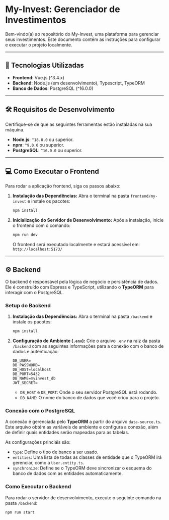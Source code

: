 # My-Invest: Gerenciador de Investimentos

Bem-vindo(a) ao repositório do My-Invest, uma plataforma para gerenciar seus investimentos.
Este documento contém as instruções para configurar e executar o projeto localmente.

---

## 🚀 Tecnologias Utilizadas

- **Frontend**: Vue.js (^3.4.x)
- **Backend**: Node.js (em desenvolvimento), Typescript, TypeORM
- **Banco de Dados**: PostgreSQL (^16.0.0)

---

## 🛠️ Requisitos de Desenvolvimento

Certifique-se de que as seguintes ferramentas estão instaladas na sua máquina.

- **Node.js**: `^18.0.0` ou superior.
- **npm**: `^9.0.0` ou superior.
- **PostgreSQL**: `^16.0.0` ou superior.

---

## 💻 Como Executar o Frontend

Para rodar a aplicação frontend, siga os passos abaixo:

1.  **Instalação das Dependências:**
    Abra o terminal na pasta `frontend/my-invest` e instale os pacotes:
    ```bash
    npm install
    ```

2.  **Inicialização do Servidor de Desenvolvimento:**
    Após a instalação, inicie o frontend com o comando:
    ```bash
    npm run dev
    ```
    O frontend será executado localmente e estará acessível em: `http://localhost:5173/`

---

## ⚙️ Backend

O backend é responsável pela lógica de negócio e persistência de dados. Ele é construído com Express e TypeScript, utilizando o **TypeORM** para interagir com o PostgreSQL.

### Setup do Backend

1.  **Instalação das Dependências:**
    Abra o terminal na pasta `/backend` e instale os pacotes:
    ```bash
    npm install
    ```
2.  **Configuração de Ambiente (`.env`):**
    Crie o arquivo `.env` na raiz da pasta `/backend` com as seguintes informações para a conexão com o banco de dados e autenticação:
    ```env
    DB_USER=
    DB_PASSWORD=
    DB_HOST=localhost
    DB_PORT=5432
    DB_NAME=myinvest_db
    JWT_SECRET=
    ```
    - `DB_HOST` e `DB_PORT`: Onde o seu servidor PostgreSQL está rodando.
    - `DB_NAME`: O nome do banco de dados que você criou para o projeto.

### Conexão com o PostgreSQL

A conexão é gerenciada pelo **TypeORM** a partir do arquivo `data-source.ts`. Este arquivo 
obtém as variáveis de ambiente e configura a conexão, além de definir quais entidades serão
mapeadas para as tabelas.

As configurações princiáis são:
- `type`: Define o tipo de banco a ser usado.
- `entities`: Uma lista de todas as classes de entidade que o TypeORM irá 
gerenciar, como a `User.entity.ts`.
- `synchronize`: Define se o TypeORM deve sincronizar o esquema do banco de dados
com as entidades automaticamente.

### Como Executar o Backend

Para rodar o servidor de desenvolvimento, execute o seguinte comando na pasta `/backend`:
```bash
npm run start
```